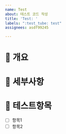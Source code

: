 ```yaml
---
name: Test
about: 테스트 코드 작성
title: 'Test: '
labels: ":test_tube: test"
assignees: asdf99245

---
```


# 📘 개요

# 📗 세부사항

# 📙 테스트항목

- [ ] 항목1
- [ ] 항목2
